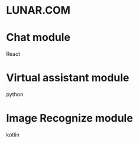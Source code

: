# LUNAR.COM
<H1> Chat module </H1> 
React
<H1> Virtual assistant module </H1> 
python
<H1> Image Recognize module </H1> 
kotlin
